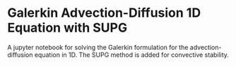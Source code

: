 # Galerkin Advection-Diffusion 1D Equation with SUPG
A jupyter notebook for solving the Galerkin formulation for the advection-diffusion equation in 1D. The SUPG method is added for convective stability.
